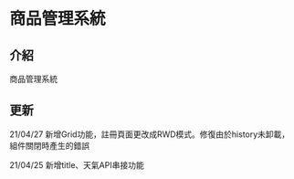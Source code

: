 # 商品管理系統
## 介紹
商品管理系統

## 更新

21/04/27 新增Grid功能，註冊頁面更改成RWD模式。修復由於history未卸載，組件關閉時產生的錯誤

21/04/25 新增title、天氣API串接功能
